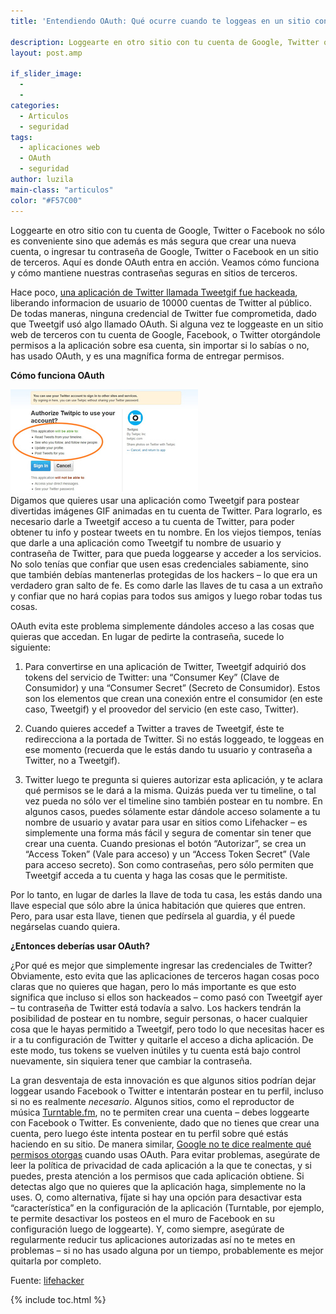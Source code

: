 ```yaml
---
title: 'Entendiendo OAuth: Qué ocurre cuando te loggeas en un sitio con Google, Twitter o Facebook'

description: Loggearte en otro sitio con tu cuenta de Google, Twitter o Facebook no sólo es conveniente sino que además es más segura que crear una nueva cuenta, o ingresar tu contraseña de Google, Twitter o Facebook en un sitio de terceros. Aquí es donde OAuth entra en acción. Veamos cómo funciona y cómo mantiene nuestras contraseñas seguras en sitios de terceros.
layout: post.amp

if_slider_image:
  -
  -
categories:
  - Articulos
  - seguridad
tags:
  - aplicaciones web
  - OAuth
  - seguridad
author: luzila
main-class: "articulos"
color: "#F57C00"
---
```

Loggearte en otro sitio con tu cuenta de Google, Twitter o Facebook no sólo es conveniente sino que además es más segura que crear una nueva cuenta, o ingresar tu contraseña de Google, Twitter o Facebook en un sitio de terceros. Aquí es donde OAuth entra en acción. Veamos cómo funciona y cómo mantiene nuestras contraseñas seguras en sitios de terceros.

Hace poco, <a href="http://lifehacker.com/5917895/twitter-service-tweetgif-hacked-time-to-prune-your-twitter-apps" target="_blank"> una aplicación de Twitter llamada Tweetgif fue hackeada</a>, liberando informacion de usuario de 10000 cuentas de Twitter al público. De todas maneras, ninguna credencial de Twitter fue comprometida, dado que Tweetgif usó algo llamado OAuth. Si alguna vez te loggeaste en un sitio web de terceros con tu cuenta de Google, Facebook, o Twitter otorgándole permisos a la aplicación sobre esa cuenta, sin importar si lo sabías o no, has usado OAuth, y es una magnífica forma de entregar permisos.  

<!--ad-->


**Cómo funciona OAuth**

[<img src="/assets/img/2012/06/medium1.jpg" alt="" title="medium"   />][1]  
Digamos que quieres usar una aplicación como Tweetgif para postear divertidas imágenes GIF animadas en tu cuenta de Twitter. Para lograrlo, es necesario darle a Tweetgif acceso a tu cuenta de Twitter, para poder obtener tu info y postear tweets en tu nombre. En los viejos tiempos, tenías que darle a una aplicación como Tweetgif tu nombre de usuario y contraseña de Twitter, para que pueda loggearse y acceder a los servicios. No solo tenías que confiar que usen esas credenciales sabiamente, sino que también debías mantenerlas protegidas de los hackers &#8211; lo que era un verdadero gran salto de fe. Es como darle las llaves de tu casa a un extraño y confiar que no hará copias para todos sus amigos y luego robar todas tus cosas.

OAuth evita este problema simplemente dándoles acceso a las cosas que quieras que accedan. En lugar de pedirte la contraseña, sucede lo siguiente:  
1. Para convertirse en una aplicación de Twitter, Tweetgif adquirió dos tokens del servicio de Twitter: una &#8220;Consumer Key&#8221; (Clave de Consumidor) y una &#8220;Consumer Secret&#8221; (Secreto de Consumidor). Estos son los elementos que crean una conexión entre el consumidor (en este caso, Tweetgif) y el proovedor del servicio (en este caso, Twitter).

2. Cuando quieres accedef a Twitter a traves de Tweetgif, éste te redirecciona a la portada de Twitter. Si no estás loggeado, te loggeas en ese momento (recuerda que le estás dando tu usuario y contraseña a Twitter, no a Tweetgif).

3. Twitter luego te pregunta si quieres autorizar esta aplicación, y te aclara qué permisos se le dará a la misma. Quizás pueda ver tu timeline, o tal vez pueda no sólo ver el timeline sino también postear en tu nombre. En algunos casos, puedes sólamente estar dándole acceso solamente a tu nombre de usuario y avatar para usar en sitios como Lifehacker &#8211; es simplemente una forma más fácil y segura de comentar sin tener que crear una cuenta. Cuando presionas el botón &#8220;Autorizar&#8221;, se crea un &#8220;Access Token&#8221; (Vale para acceso) y un &#8220;Access Token Secret&#8221; (Vale para acceso secreto). Son como contraseñas, pero sólo permiten que Tweetgif acceda a tu cuenta y haga las cosas que le permitiste.

Por lo tanto, en lugar de darles la llave de toda tu casa, les estás dando una llave especial que sólo abre la única habitación que quieres que entren. Pero, para usar esta llave, tienen que pedírsela al guardia, y él puede negárselas cuando quiera.

**¿Entonces deberías usar OAuth?**

¿Por qué es mejor que simplemente ingresar las credenciales de Twitter? Obviamente, esto evita que las aplicaciones de terceros hagan cosas poco claras que no quieres que hagan, pero lo más importante es que esto significa que incluso si ellos son hackeados &#8211; como pasó con Tweetgif ayer &#8211; tu contraseña de Twitter está todavía a salvo. Los hackers tendrán la posibilidad de postear en tu nombre, seguir personas, o hacer cualquier cosa que le hayas permitido a Tweetgif, pero todo lo que necesitas hacer es ir a tu configuración de Twitter y quitarle el acceso a dicha aplicación. De este modo, tus tokens se vuelven inútiles y tu cuenta está bajo control nuevamente, sin siquiera tener que cambiar la contraseña.

La gran desventaja de esta innovación es que algunos sitios podrían dejar loggear usando Facebook o Twitter e intentarán postear en tu perfil, incluso si no es realmente *necesario*. Algunos sitios, como el reproductor de música <a href="http://turntable.fm/" target="_blank">Turntable.fm</a>, no te permiten crear una cuenta &#8211; debes loggearte con Facebook o Twitter. Es conveniente, dado que no tienes que crear una cuenta, pero luego éste intenta postear en tu perfil sobre qué estás haciendo en su sitio. De manera similar, <a href="http://waxy.org/2012/02/the_perpetual_invisible_window_into_your_gmail_inbox/" target="_blank">Google no te dice realmente qué permisos otorgas</a> cuando usas OAuth. Para evitar problemas, asegúrate de leer la política de privacidad de cada aplicación a la que te conectas, y si puedes, presta atención a los permisos que cada aplicación obtiene. Si detectas algo que no quieres que la aplicación haga, simplemente no la uses. O, como alternativa, fíjate si hay una opción para desactivar esta &#8220;característica&#8221; en la configuración de la aplicación (Turntable, por ejemplo, te permite desactivar los posteos en el muro de Facebook en su configuración luego de loggearte). Y, como siempre, asegúrate de regularmente reducir tus aplicaciones autorizadas así no te metes en problemas &#8211; si no has usado alguna por un tiempo, probablemente es mejor quitarla por completo.



Fuente: <a href="http://lifehacker.com/5918086/understanding-oauth-what-happens-when-you-log-into-a-site-with-google-twitter-or-facebook" target="_blank">lifehacker</a>



 [1]: /assets/img/2012/06/medium1.jpg

{% include toc.html %}
